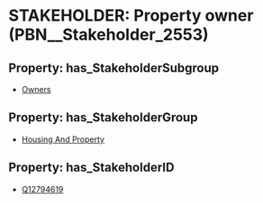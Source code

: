 # STAKEHOLDER: __Property owner__ (PBN__Stakeholder_2553)

## Property: has_StakeholderSubgroup

* [Owners](PBN__StakeholderSubgroup_59)

## Property: has_StakeholderGroup

* [Housing And Property](PBN__StakeholderGroup_10)

## Property: has_StakeholderID

* [Q12794619](Q12794619)

